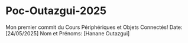 # Poc-Outazgui-2025
Mon premier commit du Cours Périphériques et Objets Connectés!
Date: [24/05/2025]
Nom et Prénoms: [Hanane Outazgui]
